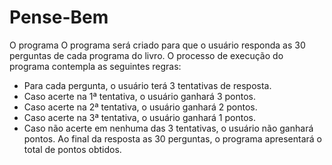 # Pense-Bem
O programa
O programa será criado para que o usuário responda as 30 perguntas de cada programa do livro.
O processo de execução do programa contempla as seguintes regras:
- Para cada pergunta, o usuário terá 3 tentativas de resposta.
- Caso acerte na 1ª tentativa, o usuário ganhará 3 pontos.
- Caso acerte na 2ª tentativa, o usuário ganhará 2 pontos.
- Caso acerte na 3ª tentativa, o usuário ganhará 1 pontos.
- Caso não acerte em nenhuma das 3 tentativas, o usuário não ganhará pontos.
Ao final da resposta as 30 perguntas, o programa apresentará o total de pontos obtidos.
